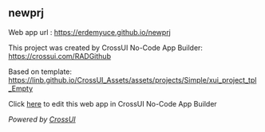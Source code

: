 ## newprj
Web app url : https://erdemyuce.github.io/newprj

This project was created by CrossUI No-Code App Builder: https://crossui.com/RADGithub

Based on template: https://linb.github.io/CrossUI_Assets/assets/projects/Simple/xui_project_tpl_Empty

Click [here](https://crossui.com/RADGithub/#!from=github&owner=erdemyuce&repo=newprj) to edit this web app in CrossUI No-Code App Builder

<i>Powered by [CrossUI](https://crossui.com)</i>
